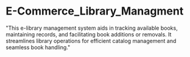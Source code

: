 # E-Commerce_Library_Managment
"This e-library management system aids in tracking available books, maintaining records, and facilitating book additions or removals. 
It streamlines library operations for efficient catalog management and seamless book handling."
